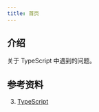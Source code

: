 ```yaml
---
title: 首页
---
```


## 介绍

关于 TypeScript 中遇到的问题。



## 参考资料

3. [TypeScript](https://www.typescriptlang.org/docs)